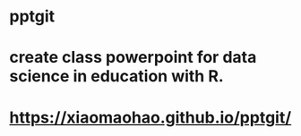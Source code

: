 # pptgit

# create class powerpoint for data science in education with R.
# https://xiaomaohao.github.io/pptgit/

